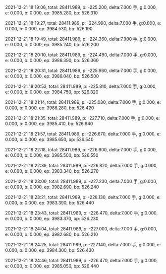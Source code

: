 2021-12-21 18:19:06, total: 28411.989, p: -225.200, delta:7.000 手, g:0.000, e: 0.000, b: 0.000, ep: 3985.280, bp: 526.310

2021-12-21 18:19:27, total: 28411.989, p: -224.990, delta:7.000 手, g:0.000, e: 0.000, b: 0.000, ep: 3984.530, bp: 526.190

2021-12-21 18:19:49, total: 28411.989, p: -224.360, delta:7.000 手, g:0.000, e: 0.000, b: 0.000, ep: 3985.240, bp: 526.200

2021-12-21 18:20:10, total: 28411.989, p: -224.490, delta:7.000 手, g:0.000, e: 0.000, b: 0.000, ep: 3986.390, bp: 526.360

2021-12-21 18:20:31, total: 28411.989, p: -225.960, delta:7.000 手, g:0.000, e: 0.000, b: 0.000, ep: 3986.040, bp: 526.500

2021-12-21 18:20:53, total: 28411.989, p: -225.810, delta:7.000 手, g:0.000, e: 0.000, b: 0.000, ep: 3984.750, bp: 526.320

2021-12-21 18:21:14, total: 28411.989, p: -225.080, delta:7.000 手, g:0.000, e: 0.000, b: 0.000, ep: 3986.280, bp: 526.420

2021-12-21 18:21:35, total: 28411.989, p: -227.710, delta:7.000 手, g:0.000, e: 0.000, b: 0.000, ep: 3985.410, bp: 526.640

2021-12-21 18:21:57, total: 28411.989, p: -226.670, delta:7.000 手, g:0.000, e: 0.000, b: 0.000, ep: 3985.650, bp: 526.540

2021-12-21 18:22:18, total: 28411.989, p: -226.900, delta:7.000 手, g:0.000, e: 0.000, b: 0.000, ep: 3985.500, bp: 526.550

2021-12-21 18:22:39, total: 28411.989, p: -226.820, delta:7.000 手, g:0.000, e: 0.000, b: 0.000, ep: 3983.340, bp: 526.270

2021-12-21 18:23:00, total: 28411.989, p: -227.230, delta:7.000 手, g:0.000, e: 0.000, b: 0.000, ep: 3982.690, bp: 526.240

2021-12-21 18:23:21, total: 28411.989, p: -228.130, delta:7.000 手, g:0.000, e: 0.000, b: 0.000, ep: 3983.390, bp: 526.440

2021-12-21 18:23:43, total: 28411.989, p: -226.470, delta:7.000 手, g:0.000, e: 0.000, b: 0.000, ep: 3983.370, bp: 526.230

2021-12-21 18:24:04, total: 28411.989, p: -227.000, delta:7.000 手, g:0.000, e: 0.000, b: 0.000, ep: 3982.680, bp: 526.210

2021-12-21 18:24:25, total: 28411.989, p: -227.140, delta:7.000 手, g:0.000, e: 0.000, b: 0.000, ep: 3984.300, bp: 526.430

2021-12-21 18:24:46, total: 28411.989, p: -226.470, delta:7.000 手, g:0.000, e: 0.000, b: 0.000, ep: 3985.050, bp: 526.440